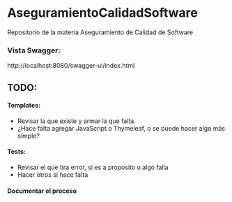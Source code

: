 # AseguramientoCalidadSoftware
Repositorio de la materia Aseguramiento de Calidad de Software

### Vista Swagger:
http://localhost:8080/swagger-ui/index.html

## TODO:
#### Templates:
 - Revisar la que existe y armar la que falta.
 - ¿Hace falta agregar JavaScript o Thymeleaf, o se puede hacer algo más simple?

#### Tests:
 - Revisar el que tira error, si es a proposito o algo falla
 - Hacer otros si hace falta

#### Documentar el proceso

